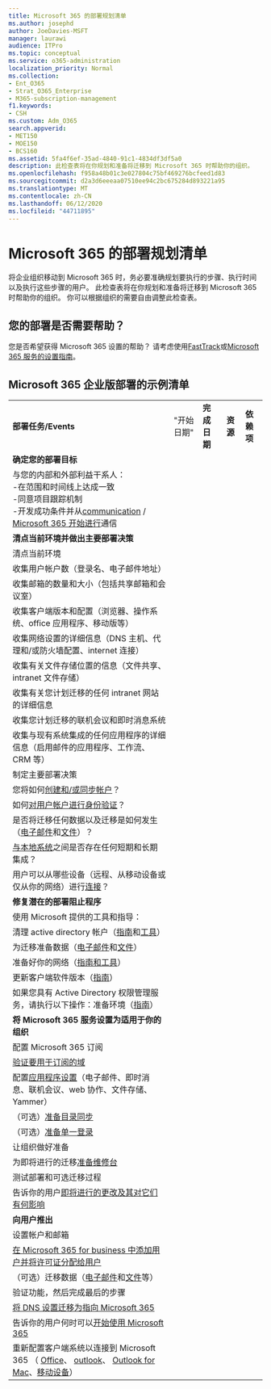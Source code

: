 ```yaml
---
title: Microsoft 365 的部署规划清单
ms.author: josephd
author: JoeDavies-MSFT
manager: laurawi
audience: ITPro
ms.topic: conceptual
ms.service: o365-administration
localization_priority: Normal
ms.collection:
- Ent_O365
- Strat_O365_Enterprise
- M365-subscription-management
f1.keywords:
- CSH
ms.custom: Adm_O365
search.appverid:
- MET150
- MOE150
- BCS160
ms.assetid: 5fa4f6ef-35ad-4840-91c1-4834df3df5a0
description: 此检查表将在你规划和准备将迁移到 Microsoft 365 时帮助你的组织。
ms.openlocfilehash: f958a48b01c3e027804c75bf469276bcfeed1d83
ms.sourcegitcommit: d2a3d6eeeaa07510ee94c2bc675284d893221a95
ms.translationtype: MT
ms.contentlocale: zh-CN
ms.lasthandoff: 06/12/2020
ms.locfileid: "44711895"
---
```

# <a name="deployment-planning-checklist-for-microsoft-365"></a>Microsoft 365 的部署规划清单

将企业组织移动到 Microsoft 365 时，务必要准确规划要执行的步骤、执行时间以及执行这些步骤的用户。 此检查表将在你规划和准备将迁移到 Microsoft 365 时帮助你的组织。 你可以根据组织的需要自由调整此检查表。

## <a name="need-help-with-your-deployment"></a>您的部署是否需要帮助？
您是否希望获得 Microsoft 365 设置的帮助？ 请考虑使用[FastTrack](https://fasttrack.microsoft.com/microsoft-365)或[Microsoft 365 服务的设置指南](setup-guides-for-office-365.md)。

## <a name="sample-checklist-for-a-microsoft-365-enterprise-deployment"></a>Microsoft 365 企业版部署的示例清单

||||||
|:-----|:-----|:-----|:-----|:-----|
|**部署任务/Events** <br/> |"开始日期" <br/> |**完成日期** <br/> |**资源** <br/> |**依赖项** <br/> |
|**确定您的部署目标** <br/> |||||
| 与您的内部和外部利益干系人：<br>  -在范围和时间线上达成一致 <br>  -同意项目跟踪机制  <br>  -开发成功条件并从[communication](https://fasttrack.microsoft.com/microsoft-365)  /  [Microsoft 365 开始进行](https://support.office.com/article/396b8d9e-e118-42d0-8a0d-87d1f2f055fb)通信|||||
|**清点当前环境并做出主要部署决策** |||||
|清点当前环境 |||||
| 收集用户帐户数（登录名、电子邮件地址） |||||
| 收集邮箱的数量和大小（包括共享邮箱和会议室） |||||
| 收集客户端版本和配置（浏览器、操作系统、office 应用程序、移动版等） |||||
| 收集网络设置的详细信息（DNS 主机、代理和/或防火墙配置、internet 连接） |||||
| 收集有关文件存储位置的信息（文件共享、intranet 文件存储） |||||
| 收集有关您计划迁移的任何 intranet 网站的详细信息 |||||
| 收集您计划迁移的联机会议和即时消息系统 |||||
| 收集与现有系统集成的任何应用程序的详细信息（启用邮件的应用程序、工作流、CRM 等） |||||
|制定主要部署决策 |||||
| 您将如何[创建和/或同步帐户](https://go.microsoft.com/fwlink/?LinkId=534819)？ |||||
| 如何[对用户帐户进行身份验证](https://go.microsoft.com/fwlink/?LinkId=534820)？ |||||
| 是否将迁移任何数据以及迁移是如何发生（[电子邮件](https://go.microsoft.com/fwlink/?LinkId=534823)和[文件](https://go.microsoft.com/fwlink/?LinkId=534824)）？ |||||
| [与本地系统](https://go.microsoft.com/fwlink/?LinkId=534822)之间是否存在任何短期和长期集成？ |||||
| 用户可以从哪些设备（远程、从移动设备或仅从你的网络）进行[连接](https://go.microsoft.com/fwlink/?LinkId=534821)？ |||||
|**修复潜在的部署阻止程序** |||||
|使用 Microsoft 提供的工具和指导： |||||
| 清理 active directory 帐户（[指南](https://go.microsoft.com/fwlink/?LinkId=534825)和[工具](https://go.microsoft.com/fwlink/?LinkId=534826)） |||||
| 为迁移准备数据（[电子邮件](https://go.microsoft.com/fwlink/?LinkId=534823)和[文件](https://go.microsoft.com/fwlink/?LinkId=534824)） |||||
| 准备好你的网络（[指南和工具](https://aka.ms/tune)） |||||
| 更新客户端软件版本（[指南](https://go.microsoft.com/fwlink/?LinkId=534827)） |||||
| 如果您具有 Active Directory 权限管理服务，请执行以下操作：准备环境（[指南](https://go.microsoft.com/fwlink/?linkid=844967)）  <br/> |||||
|**将 Microsoft 365 服务设置为适用于你的组织** |||||
|配置 Microsoft 365 订阅 |||||
|[验证要用于订阅的域](https://go.microsoft.com/fwlink/?LinkId=534828) |||||
| 配置[应用程序设置](https://go.microsoft.com/fwlink/?LinkId=534829)（电子邮件、即时消息、联机会议、web 协作、文件存储、Yammer） |||||
| （可选）[准备目录同步](https://go.microsoft.com/fwlink/?LinkId=534830) |||||
| （可选）[准备单一登录](https://go.microsoft.com/fwlink/?LinkId=534831) |||||
|让组织做好准备 |||||
|为即将进行的迁移[准备维修台](https://fasttrack.microsoft.com/office) |||||
| 测试部署和可选迁移过程 |||||
| 告诉你的用户[即将进行的更改及其对它们有何影响](https://fasttrack.microsoft.com/office) |||||
|**向用户推出** |||||
|设置帐户和邮箱 |||||
| [在 Microsoft 365 for business 中添加用户并将许可证分配给用户](https://support.office.com/article/997596b5-4173-4627-b915-36abac6786dc) |||||
| （可选）迁移数据（[电子邮件](https://go.microsoft.com/fwlink/?LinkId=534823)和[文件](https://go.microsoft.com/fwlink/?LinkId=534824)等） |||||
|验证功能，然后完成最后的步骤 |||||
| [将 DNS 设置迁移为指向 Microsoft 365](https://go.microsoft.com/fwlink/?LinkId=534835) |||||
| 告诉你的用户何时可以[开始使用 Microsoft 365](https://support.office.com/article/office-365-basics-video-training-396b8d9e-e118-42d0-8a0d-87d1f2f055fb?ui=en-US&amp;rs=en-US&amp;ad=US) |||||
| 重新配置客户端系统以连接到 Microsoft 365 （ [Office](https://go.microsoft.com/fwlink/?LinkId=534836)、 [outlook](https://go.microsoft.com/fwlink/?LinkId=534837)、 [Outlook for Mac](https://support.office.com/article/6e27792a-9267-4aa4-8bb6-c84ef146101b#PickTab=Outlook_for_Mac)、[移动设备](https://go.microsoft.com/fwlink/?LinkId=534840)）  |||||
